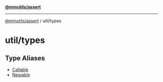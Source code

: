 [**@mmutils/assert**](../../README.md)

***

[@mmutils/assert](../../modules.md) / util/types

# util/types

## Type Aliases

- [Callable](type-aliases/Callable.md)
- [Newable](type-aliases/Newable.md)
